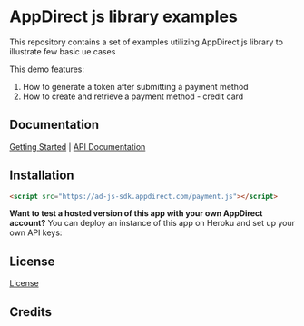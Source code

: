 # AppDirect js library examples

This repository contains a set of examples utilizing AppDirect js library to illustrate few basic ue cases

This demo features: 
1) How to generate a token after submitting a payment method
2) How to create and retrieve a payment method - credit card

## Documentation

[Getting Started]() | [API Documentation](https://app.swaggerhub.com/apis/ds-support-2/PaymentMethodApi/2.0#/)

## Installation
```html
<script src="https://ad-js-sdk.appdirect.com/payment.js"></script>
```
**Want to test a hosted version of this app with your own AppDirect account?** You can deploy an instance of this app on Heroku and set up your own API keys:

## License
[License](https://github.com/AppDirect/appdirect-js-examples/blob/master/LICENSE.md)

## Credits

